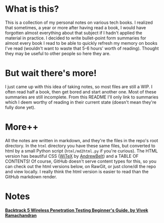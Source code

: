 # What is this?
This is a collection of my personal notes on various tech books. I realized that sometimes, a year or more after having
read a book, I would have forgotten almost everything about that subject if I hadn't applied the material in practice.
I decided to write bullet-point form summaries for almost every book I read to be able to quickly refresh my memory on books I've read (wouldn't want to waste that 5-6 hours' worth of reading). Thought they may be useful to other people
so here they are.

# But wait there's more!
I just came up with this idea of taking notes, so most files are still a WIP. I often read half a book, then get bored 
and start another one. Most of these summaries are still incomplete. From this README I'll only link to summaries which I
deem worthy of reading in their current state (doesn't mean they're fully done yet).

# More++
All the notes are written in markdown, and they're the files in the repo's root directory. In the `html` directory you
have these same files, but converted to html by a small Python script (`html/md2html.py` if you're curious). The HTML
version has beautiful CSS
([WiTeX](https://github.com/AndrewBelt/WiTeX) by [AndrewBelt](https://github.com/AndrewBelt?tab=repositories))
and a TABLE OF CONTENTS! Of course, GitHub doesn't serve content types for this, so you can check out the html versions
below, on RawGit, or just clone/dl the repo and view locally. I really think the html version is easier to read than
the GitHub markdown render.

# Notes
#### [Backtrack 5 Wireless Penetration Testing Beginner's Guide, by Vivek Ramachandran](https://cdn.rawgit.com/Ohmnivore/Notes/master/html/BackTrack_5_Wireless_Penetration_Testing.md.html)

